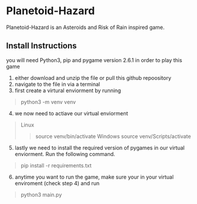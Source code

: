 # Planetoid-Hazard

Planetoid-Hazard is an Asteroids and Risk of Rain inspired game.

## Install Instructions

you will need Python3, pip and pygame version 2.6.1 in order to play this game

1. either download and unzip the file or pull this github repoository
2. navigate to the file in via a terminal
3. first create a virtural enviorment by running 
> python3 -m venv venv
4. we now need to actiave our virtual enviorment
> Linux
>> source venv/bin/activate
> Windows
>> source venv/Scripts/activate
5. lastly we need to install the required version of pygames in our virtual enviorment. Run the following command.
> pip install -r requirements.txt
6. anytime you want to run the game, make sure your in your virtual enviroment (check step 4) and run
> python3 main.py

